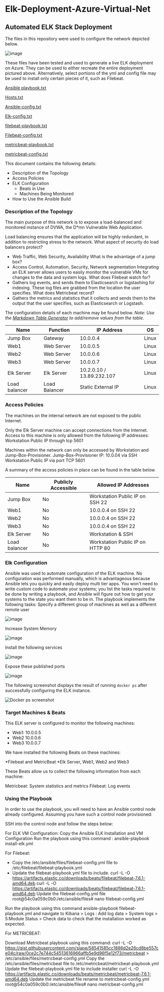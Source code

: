 # Elk-Deployment-Azure-Virtual-Net
## Automated ELK Stack Deployment


The files in this repository were used to configure the network depicted below.




![image](https://user-images.githubusercontent.com/79345125/122850563-0c3a1e80-d2d3-11eb-9db5-73e0e68bcbdd.png)


These files have been tested and used to generate a live ELK deployment on Azure. They can be used to either recreate the entire deployment pictured above. Alternatively, select portions of the yml and config file may be used to install only certain pieces of it, such as Filebeat.

[Ansible playbook.txt](https://github.com/KaptainKurt/Elk-Deployment-Azure-Virtual-Net/files/6690462/Ansible.playbook.txt)

[Hosts.txt](https://github.com/KaptainKurt/Elk-Deployment-Azure-Virtual-Net/files/6690464/Hosts.txt)

[Ansible-config.txt](https://github.com/KaptainKurt/Elk-Deployment-Azure-Virtual-Net/files/6690483/Ansible-config.txt)

[Elk-config.txt](https://github.com/KaptainKurt/Elk-Deployment-Azure-Virtual-Net/files/6690467/Elk-config.txt)

[filebeat-playbook.txt](https://github.com/KaptainKurt/Elk-Deployment-Azure-Virtual-Net/files/6690468/filebeat-playbook.txt)

[Filebeat-config.txt](https://github.com/KaptainKurt/Elk-Deployment-Azure-Virtual-Net/files/6690470/Filebeat-config.txt)

[metricbeat-playbook.txt](https://github.com/KaptainKurt/Elk-Deployment-Azure-Virtual-Net/files/6690471/metricbeat-playbook.txt)

[metricbeat-config.txt](https://github.com/KaptainKurt/Elk-Deployment-Azure-Virtual-Net/files/6690472/metricbeat-config.txt)

This document contains the following details:
- Description of the Topology
- Access Policies
- ELK Configuration
  - Beats in Use
  - Machines Being Monitored
- How to Use the Ansible Build




### Description of the Topology


The main purpose of this network is to expose a load-balanced and monitored instance of DVWA, the D*mn Vulnerable Web Application.


Load balancing ensures that the application will be highly redundant, in addition to restricting stress to the network.
What aspect of security do load balancers protect? 
* Web Traffic, Web Security, Availability
What is the advantage of a jump box?
* Access Control, Automation, Security, Network segmentation
Integrating an ELK server allows users to easily monitor the vulnerable VMs for changes to the data and system logs.
 What does Filebeat watch for? 
* Gathers log events, and sends them to Elasticsearch or logstashing for indexing. These log files are grabbed from the location the user specifies.
 What does Metricbeat record?
* Gathers the metrics and statistics that it collects and sends them to the output that the user specifies, such as Elasticsearch or Logstash.


The configuration details of each machine may be found below.
_Note: Use the [Markdown Table Generator](http://www.tablesgenerator.com/markdown_tables) to add/remove values from the table_.


| Name          | Function      | IP Address                | OS    |
|---------------|---------------|---------------------------|-------|
| Jump Box      | Gateway       | 10.0.0.4                  | Linux |
| Web1          | Web Server    | 10.0.0.5                  | Linux |
| Web2          | Web Server    | 10.0.0.6                  | Linux |
| Web3          | Web Server    | 10.0.0.7                  | Linux |
| Elk Server    | Elk Server    | 10.2.0.10 / 13.89.232.107 | Linux |
| Load balancer | Load Balancer | Static External IP        | Linux |


### Access Policies


The machines on the internal network are not exposed to the public Internet. 


Only the Elk Server machine can accept connections from the Internet. Access to this machine is only allowed from the following IP addresses:
Workstation Public IP through tcp 5601


Machines within the network can only be accessed by Workstation and Jump-Box-Provisioner.
Jump-Box-Provisioner IP: 10.0.04 via SSH
Workstation Public IP via port TCP 5601


A summary of the access policies in place can be found in the table below.


| Name          | Publicly Accessible | Allowed IP Addresses             |
|---------------|---------------------|----------------------------------|
| Jump Box      | No                  | Workstation Public IP on SSH 22  |
| Web1          | No                  | 10.0.0.4 on SSH 22               |
| Web2          | No                  | 10.0.0.4 on SSH 22               |
| Web3          | No                  | 10.0.0.4 on SSH 22               |
| Elk Server    | No                  | Workstation & SSH                |
| Load balancer | No                  | Workstation Public IP on HTTP 80 |


### Elk Configuration


Ansible was used to automate configuration of the ELK machine. No configuration was performed manually, which is advantageous because Ansible lets you quickly and easily deploy multi tier apps. You won't need to write custom code to automate your systems; you list the tasks required to be done by writing a playbook, and Ansible will figure out how to get your systems to the state you want them to be in.
The playbook implements the following tasks:
Specify a different group of machines as well as a different remote user


  ![image](https://user-images.githubusercontent.com/79345125/122850512-f4fb3100-d2d2-11eb-8fe3-b01b3b075969.png)






Increase System Memory


  
![image](https://user-images.githubusercontent.com/79345125/122850494-ec0a5f80-d2d2-11eb-8e03-1c4727706c6c.png)





Install the following services

![image](https://user-images.githubusercontent.com/79345125/122850441-d5fc9f00-d2d2-11eb-8ce1-a15be228f973.png)

  

Expose  these published ports
  
![image](https://user-images.githubusercontent.com/79345125/122850477-e01e9d80-d2d2-11eb-8af4-e46029c32b7f.png)



The following screenshot displays the result of running `docker ps` after successfully configuring the ELK instance.


 ![Docker ps screenshot](https://user-images.githubusercontent.com/79345125/122850674-460b2500-d2d3-11eb-88fe-4b386f98f56c.png)
 



### Target Machines & Beats
This ELK server is configured to monitor the following machines:
* Web1: 10.0.0.5
* Web2 10.0.0.6
* Web3 10.0.0.7


We have installed the following Beats on these machines:


*Filebeat and MetricBeat
*Elk Server, Web1, Web2 and Web3


These Beats allow us to collect the following information from each machine:


Metricbeat: System statistics and metrics
Filebeat: Log events


### Using the Playbook
In order to use the playbook, you will need to have an Ansible control node already configured. Assuming you have such a control node provisioned: 


SSH into the control node and follow the steps below:


For ELK VM Configuration:
Copy the Ansible ELK Installation and VM Configuration
Run the playbook using this command : ansible-playbook install-elk.yml


For Filebeat:
- Copy the /etc/ansible/files/filebeat-config.yml file to /etc/filebeat/filebeat-playbook.yml
- Update the  filebeat-playbook.yml file to include.
curl -L -O https://artifacts.elastic.co/downloads/beats/filebeat/filebeat-7.6.1-amd64.deb
curl -L -O https://artifacts.elastic.co/downloads/beats/filebeat/filebeat-7.6.1-amd64.deb
Update the filebeat-config.yml file root@54c0a059c0b0:/etc/ansible/files# nano filebeat-config.yml


Run the playbook using this command ansible-playbook filebeat-playbook.yml and navigate to Kibana > Logs : Add log data > System logs > 5:Module Status > Check data to check that the installation worked as expected.


For METRICBEAT:


Download Metricbeat playbook using this command:
curl -L -O https://gist.githubusercontent.com/slape/58541585cc1886d2e26cd8be557ce04c/raw/0ce2c7e744c54513616966affb5e9d96f5e12f73/metricbeat > /etc/ansible/files/metricbeat-config.yml
Copy the /etc/ansible/files/metricbeat file to /etc/metricbeat/metricbeat-playbook.yml
Update the filebeat-playbook.yml file to include installer
curl -L -O https://artifacts.elastic.co/downloads/beats/metricbeat/metricbeat-7.6.1-amd64.deb
Update the metricbeat file rename to metricbeat-config.yml
root@54c0a059c0b0:/etc/ansible/files# nano metricbeat-config.yml




